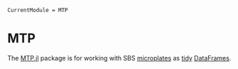 ```@meta
CurrentModule = MTP
```

# MTP

The [MTP.jl](https://github.com/tp2750/MTP.jl) package is for working with SBS [microplates](https://en.wikipedia.org/wiki/Microplate) as [tidy](https://www.jstatsoft.org/index.php/jss/article/view/v059i10/v59i10.pdf) [DataFrames](https://github.com/JuliaData/DataFrames.jl).


```@contents

```
